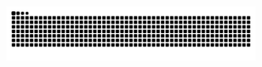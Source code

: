 <picture>
    <source media="(prefers-color-scheme: dark)" srcset="https://raw.githubusercontent.com/Amrit-Chand7/Amrit-Chand7/output/github-contribution-grid-snake-dark.svg">
    <source media="(prefers-color-scheme: light)" srcset="https://raw.githubusercontent.com/Amrit-Chand7/Amrit-Chand7/output/github-contribution-grid-snake.svg">
    <img alt="github contribution grid snake animation" src="https://raw.githubusercontent.com/Amrit-Chand7/Amrit-Chand7/output/github-contribution-grid-snake.svg">
</picture>
<!--
**Amrit-Chand7/Amrit-Chand7** is a ✨ _special_ ✨ repository because its `README.md` (this file) appears on your GitHub profile.

Here are some ideas to get you started:

- 🔭 I’m currently working on ...
- 🌱 I’m currently learning ...
- 👯 I’m looking to collaborate on ...
- 🤔 I’m looking for help with ...
- 💬 Ask me about ...
- 📫 How to reach me: ...
- 😄 Pronouns: ...
- ⚡ Fun fact: ...
-->
